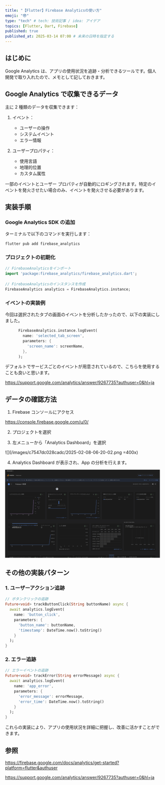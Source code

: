 ```yaml
---
title: "【Flutter】Firebase Analyticsの使い方"
emoji: "😎"
type: "tech" # tech: 技術記事 / idea: アイデア
topics: [Flutter, Dart, Firebase]
published: true
published_at: 2025-03-14 07:00 # 未来の日時を指定する
---
```


## はじめに

Google Analytics は、アプリの使用状況を追跡・分析できるツールです。個人開発で取り入れたので、メモとして記しておきます。

## Google Analytics で収集できるデータ

主に 2 種類のデータを収集できます：

1. イベント：

   - ユーザーの操作
   - システムイベント
   - エラー情報

2. ユーザープロパティ：
   - 使用言語
   - 地理的位置
   - カスタム属性

一部のイベントとユーザー プロパティが自動的にロギングされます。特定のイベントを発火させたい場合のみ、イベントを発火させる必要があります。

## 実装手順

### Google Analytics SDK の追加

ターミナルで以下のコマンドを実行します：

```bash
flutter pub add firebase_analytics
```

### プロジェクトの初期化

```dart:main.dart
// FirebaseAnalyticsをインポート
import 'package:firebase_analytics/firebase_analytics.dart';

// FirebaseAnalyticsのインスタンスを作成
FirebaseAnalytics analytics = FirebaseAnalytics.instance;
```

### イベントの実装例

今回は選択されたタブの画面のイベントを分析したかったので、以下の実装にしました。

```dart:event_tracking.dart
      FirebaseAnalytics.instance.logEvent(
        name: 'selected_tab_screen',
        parameters: {
          'screen_name': screenName,
        },
      );
```

デフォルトでサービスごとのイベントが用意されているので、こちらを使用することも良いと思います。

https://support.google.com/analytics/answer/9267735?authuser=0&hl=ja

## データの確認方法

1. Firebase コンソールにアクセス

https://console.firebase.google.com/u/0/

2. プロジェクトを選択

3. 左メニューから「Analytics Dashboard」を選択

![](/images/c7547dc028cadc/2025-02-08-06-20-02.png =400x)

4. Analytics Dashboard が表示され、App の分析を行えます。

![](/images/c7547dc028cadc/2025-02-08-06-22-09.png)

## その他の実装パターン

### 1. ユーザーアクション追跡

```dart:user_actions.dart
// ボタンクリックの追跡
Future<void> trackButtonClick(String buttonName) async {
  await analytics.logEvent(
    name: 'button_click',
    parameters: {
      'button_name': buttonName,
      'timestamp': DateTime.now().toString()
    }
  );
}
```

### 2. エラー追跡

```dart:error_tracking.dart
// エラーイベントの追跡
Future<void> trackError(String errorMessage) async {
  await analytics.logEvent(
    name: 'app_error',
    parameters: {
      'error_message': errorMessage,
      'error_time': DateTime.now().toString()
    }
  );
}
```

これらの実装により、アプリの使用状況を詳細に把握し、改善に活かすことができます。

## 参照

https://firebase.google.com/docs/analytics/get-started?platform=flutter&authuser

https://support.google.com/analytics/answer/9267735?authuser=0&hl=ja
